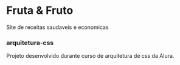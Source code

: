 # Fruta & Fruto
Site de receitas saudaveis e economicas

### arquitetura-css
Projeto desenvolvido durante curso de arquitetura de css da Alura. 

